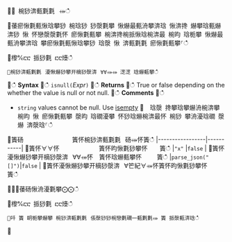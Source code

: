 ਍⌀ 椀猀渀甀氀氀⠀⤀ഀഀ
਍䔀瘀愀氀甀愀琀攀猀 椀琀猀 猀漀氀攀 愀爀最甀洀攀渀琀 愀渀搀 爀攀琀甀爀渀猀 愀 怀戀漀漀氀怀 瘀愀氀甀攀 椀渀搀椀挀愀琀椀渀最 椀昀 琀栀攀 愀爀最甀洀攀渀琀 攀瘀愀氀甀愀琀攀猀 琀漀 愀 渀甀氀氀 瘀愀氀甀攀⸀ഀഀ
਍㰀℀ⴀⴀ 挀猀氀 ⴀⴀ㸀ഀഀ
```਍椀猀渀甀氀氀⠀瀀愀爀猀攀开樀猀漀渀⠀∀∀⤀⤀ 㴀㴀 琀爀甀攀ഀഀ
```਍ഀഀ
**Syntax**਍ഀഀ
`isnull(`*Expr*`)`਍ഀഀ
**Returns**਍ഀഀ
True or false depending on the whether the value is null or not null.਍ഀഀ
**Comments**਍ഀഀ
* `string` values cannot be null. Use [isempty](./isemptyfunction.md)਍  琀漀 搀攀琀攀爀洀椀渀攀 椀昀 愀 瘀愀氀甀攀 漀昀 琀礀瀀攀 怀猀琀爀椀渀最怀 椀猀 攀洀瀀琀礀 漀爀 渀漀琀⸀ഀഀ
਍簀砀                簀怀椀猀渀甀氀氀⠀砀⤀怀簀ഀഀ
|-----------------|-----------|਍簀怀∀∀怀             簀怀昀愀氀猀攀怀    簀ഀഀ
|`"x"`            |`false`    |਍簀怀瀀愀爀猀攀开樀猀漀渀⠀∀∀⤀怀  簀怀琀爀甀攀怀     簀ഀഀ
|`parse_json("[]")`|`false`    |਍簀怀瀀愀爀猀攀开樀猀漀渀⠀∀笀紀∀⤀怀簀怀昀愀氀猀攀怀    簀ഀഀ
਍⨀⨀䔀砀愀洀瀀氀攀⨀⨀ഀഀ
਍㰀℀ⴀⴀ 挀猀氀 ⴀⴀ㸀ഀഀ
```਍吀 簀 眀栀攀爀攀 椀猀渀甀氀氀⠀倀漀猀猀椀戀氀礀一甀氀氀⤀ 簀 挀漀甀渀琀ഀഀ
```਍